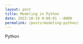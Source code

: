 ```yaml
---
layout: post
title: Modeling in Python
date: 2022-10-18 9:00:01 --0000
permalink: /posts/modeling-python/
---
```


Python 